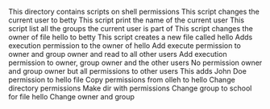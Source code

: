 This directory contains scripts on shell permissions
This script changes the current user to betty
This script print the name of the current user
This script list all the groups the current user is part of
This script changes the owner of file hello to betty
This script creates a new file called hello
Adds execution permission to the owner of hello
Add execute permission to owner and group owner and read to all other users
Add execution permission to owner, group owner and the other users
No permission owner and group owner but all permissions to other users
This adds John Doe permission to hello file
Copy permissions from olleh to hello
Change directory permissions
Make dir with permissions
Change group to school for file hello
Change owner and group
